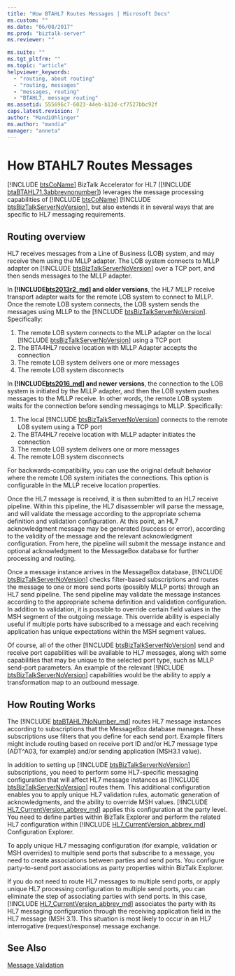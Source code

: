 ```yaml
---
title: "How BTAHL7 Routes Messages | Microsoft Docs"
ms.custom: ""
ms.date: "06/08/2017"
ms.prod: "biztalk-server"
ms.reviewer: ""

ms.suite: ""
ms.tgt_pltfrm: ""
ms.topic: "article"
helpviewer_keywords: 
  - "routing, about routing"
  - "routing, messages"
  - "messages, routing"
  - "BTAHL7, message routing"
ms.assetid: 555696c7-6023-44eb-b13d-cf7527bbc92f
caps.latest.revision: 7
author: "MandiOhlinger"
ms.author: "mandia"
manager: "anneta"
---
```

# How BTAHL7 Routes Messages
[!INCLUDE [btsCoName](../../includes/btsconame-md.md)] BizTalk Accelerator for HL7 ([!INCLUDE [btaBTAHL71.3abbrevnonumber](../../includes/btabtahl71-3abbrevnonumber-md.md)]) leverages the message processing capabilities of [!INCLUDE [btsCoName](../../includes/btsconame-md.md)] [!INCLUDE [btsBizTalkServerNoVersion](../../includes/btsbiztalkservernoversion-md.md)], but also extends it in several ways that are specific to HL7 messaging requirements.  

## Routing overview

HL7 receives messages from a Line of Business (LOB) system, and may receive them using the MLLP adapter. The LOB system connects to MLLP adapter on [!INCLUDE [btsBizTalkServerNoVersion](../../includes/btsbiztalkservernoversion-md.md)] over a TCP port, and then sends messages to the MLLP adapter.

In <strong><!-- BEGIN ERROR INCLUDE: Unable to resolve [!INCLUDE[bts2013r2_md](../../includes/bts2013r2-md.md)]: Path(D:/a/1/s/target_repo/biztalk/adapters-and-accelerators/accelerator-hl7/how-btahl7-routes-messages.md) contains invalid char.
Parameter name: path -->[!INCLUDE[bts2013r2_md](../../includes/bts2013r2-md.md)]<!--END ERROR INCLUDE --> and older versions</strong>, the HL7 MLLP receive transport adapter waits for the remote LOB system to connect to MLLP. Once the remote LOB system connects, the LOB system sends the messages using MLLP to the [!INCLUDE [btsBizTalkServerNoVersion](../../includes/btsbiztalkservernoversion-md.md)]. Specifically: 

1. The remote LOB system connects to the MLLP adapter on the local [!INCLUDE [btsBizTalkServerNoVersion](../../includes/btsbiztalkservernoversion-md.md)] using a TCP port 
2. The BTA4HL7 receive location with MLLP Adapter accepts the connection 
3. The remote LOB system delivers one or more messages 
4. The remote LOB system disconnects

In <strong><!-- BEGIN ERROR INCLUDE: Unable to resolve [!INCLUDE[bts2016_md](../../includes/bts2016-md.md)]: Path(D:/a/1/s/target_repo/biztalk/adapters-and-accelerators/accelerator-hl7/how-btahl7-routes-messages.md) contains invalid char.
Parameter name: path -->[!INCLUDE[bts2016_md](../../includes/bts2016-md.md)]<!--END ERROR INCLUDE --> and newer versions</strong>, the connection to the LOB system is initiated by the MLLP adapter, and then the LOB system pushes messages to the MLLP receive. In other words, the remote LOB system waits for the connection before sending messagings to MLLP. Specifically: 

1. The local [!INCLUDE [btsBizTalkServerNoVersion](../../includes/btsbiztalkservernoversion-md.md)] connects to the remote LOB system using a TCP port 
2. The BTA4HL7 receive location with MLLP adapter initiates the connection 
3. The remote LOB system delivers one or more messages 
4. The remote LOB system disconnects 

For backwards-compatibility, you can use the original default behavior where the remote LOB system initiates the connections. This option is configurable in the MLLP receive location properties. 

Once the HL7 message is received, it is then submitted to an HL7 receive pipeline. Within this pipeline, the HL7 disassembler will parse the message, and will validate the message according to the appropriate schema definition and validation configuration. At this point, an HL7 acknowledgment message may be generated (success or error), according to the validity of the message and the relevant acknowledgment configuration. From here, the pipeline will submit the message instance and optional acknowledgment to the MessageBox database for further processing and routing.  

 Once a message instance arrives in the MessageBox database, [!INCLUDE [btsBizTalkServerNoVersion](../../includes/btsbiztalkservernoversion-md.md)] checks filter-based subscriptions and routes the message to one or more send ports (possibly MLLP ports) through an HL7 send pipeline. The send pipeline may validate the message instances according to the appropriate schema definition and validation configuration. In addition to validation, it is possible to override certain field values in the MSH segment of the outgoing message. This override ability is especially useful if multiple ports have subscribed to a message and each receiving application has unique expectations within the MSH segment values.  

 Of course, all of the other [!INCLUDE [btsBizTalkServerNoVersion](../../includes/btsbiztalkservernoversion-md.md)] send and receive port capabilities will be available to HL7 messages, along with some capabilities that may be unique to the selected port type, such as MLLP send-port parameters. An example of the relevant [!INCLUDE [btsBizTalkServerNoVersion](../../includes/btsbiztalkservernoversion-md.md)] capabilities would be the ability to apply a transformation map to an outbound message.  

## How Routing Works

The [!INCLUDE [btaBTAHL7NoNumber_md](../../includes/btabtahl7nonumber-md.md)] routes HL7 message instances according to subscriptions that the MessageBox database manages. These subscriptions use filters that you define for each send port. Example filters might include routing based on receive port ID and/or HL7 message type (ADT^A03, for example) and/or sending application (MSH3.1 value).  

 In addition to setting up [!INCLUDE [btsBizTalkServerNoVersion](../../includes/btsbiztalkservernoversion-md.md)] subscriptions, you need to perform some HL7-specific messaging configuration that will affect HL7 message instances as [!INCLUDE [btsBizTalkServerNoVersion](../../includes/btsbiztalkservernoversion-md.md)] routes them. This additional configuration enables you to apply unique HL7 validation rules, automatic generation of acknowledgments, and the ability to override MSH values. [!INCLUDE [HL7_CurrentVersion_abbrev_md](../../includes/hl7-currentversion-abbrev-md.md)] applies this configuration at the party level. You need to define parties within BizTalk Explorer and perform the related HL7 configuration within [!INCLUDE [HL7_CurrentVersion_abbrev_md](../../includes/hl7-currentversion-abbrev-md.md)] Configuration Explorer.  

 To apply unique HL7 messaging configuration (for example, validation or MSH overrides) to multiple send ports that subscribe to a message, you need to create associations between parties and send ports. You configure party-to-send port associations as party properties within BizTalk Explorer.  

 If you do not need to route HL7 messages to multiple send ports, or apply unique HL7 processing configuration to multiple send ports, you can eliminate the step of associating parties with send ports. In this case, [!INCLUDE [HL7_CurrentVersion_abbrev_md](../../includes/hl7-currentversion-abbrev-md.md)] associates the party with its HL7 messaging configuration through the receiving application field in the HL7 message (MSH 3.1). This situation is most likely to occur in an HL7 interrogative (request/response) message exchange.  

## See Also  
 [Message Validation](../../adapters-and-accelerators/accelerator-hl7/message-validation.md)